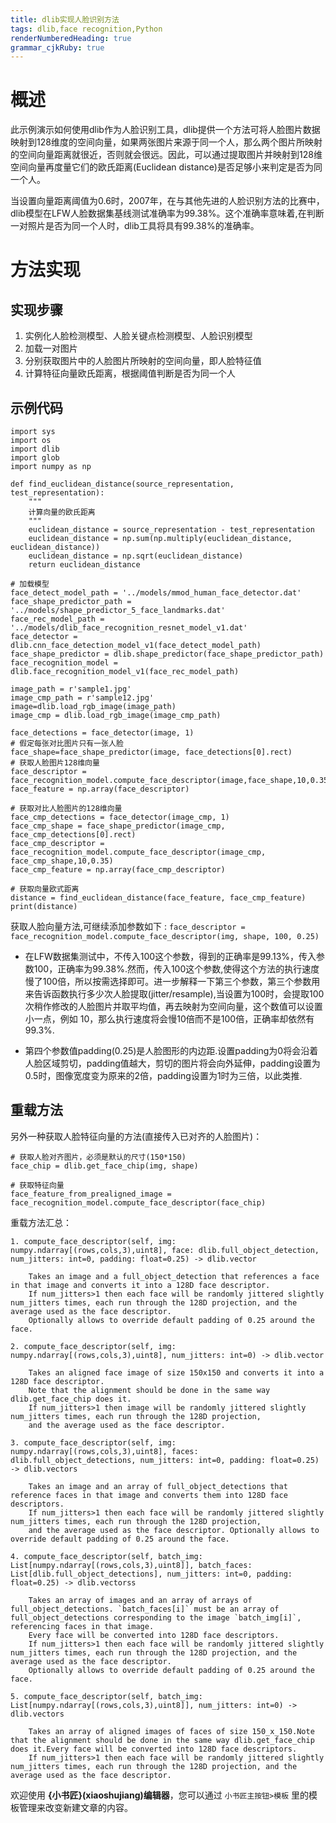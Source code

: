 ```yaml
---
title: dlib实现人脸识别方法
tags: dlib,face recognition,Python
renderNumberedHeading: true
grammar_cjkRuby: true
---
```


# 概述

此示例演示如何使用dlib作为人脸识别工具，dlib提供一个方法可将人脸图片数据映射到128维度的空间向量，如果两张图片来源于同一个人，那么两个图片所映射的空间向量距离就很近，否则就会很远。因此，可以通过提取图片并映射到128维空间向量再度量它们的欧氏距离(Euclidean distance)是否足够小来判定是否为同一个人。

当设置向量距离阈值为0.6时，2007年，在与其他先进的人脸识别方法的比赛中，dlib模型在LFW人脸数据集基线测试准确率为99.38%。这个准确率意味着,在判断一对照片是否为同一个人时，dlib工具将具有99.38%的准确率。

# 方法实现

## 实现步骤
1. 实例化人脸检测模型、人脸关键点检测模型、人脸识别模型
2. 加载一对图片
3. 分别获取图片中的人脸图片所映射的空间向量，即人脸特征值
4. 计算特征向量欧氏距离，根据阈值判断是否为同一个人

## 示例代码
```
import sys
import os
import dlib
import glob
import numpy as np

def find_euclidean_distance(source_representation, test_representation):
    """
    计算向量的欧氏距离
    """
    euclidean_distance = source_representation - test_representation
    euclidean_distance = np.sum(np.multiply(euclidean_distance, euclidean_distance))
    euclidean_distance = np.sqrt(euclidean_distance)
    return euclidean_distance

# 加载模型
face_detect_model_path = '../models/mmod_human_face_detector.dat'
face_shape_predictor_path = '../models/shape_predictor_5_face_landmarks.dat'
face_rec_model_path = '../models/dlib_face_recognition_resnet_model_v1.dat'
face_detector = dlib.cnn_face_detection_model_v1(face_detect_model_path)
face_shape_predictor = dlib.shape_predictor(face_shape_predictor_path)
face_recognition_model = dlib.face_recognition_model_v1(face_rec_model_path)

image_path = r'sample1.jpg'
image_cmp_path = r'sample12.jpg'
image=dlib.load_rgb_image(image_path)
image_cmp = dlib.load_rgb_image(image_cmp_path)

face_detections = face_detector(image, 1)
# 假定每张对比图片只有一张人脸
face_shape=face_shape_predictor(image, face_detections[0].rect)
# 获取人脸图片128维向量
face_descriptor = face_recognition_model.compute_face_descriptor(image,face_shape,10,0.35)
face_feature = np.array(face_descriptor)

# 获取对比人脸图片的128维向量
face_cmp_detections = face_detector(image_cmp, 1)
face_cmp_shape = face_shape_predictor(image_cmp, face_cmp_detections[0].rect)
face_cmp_descriptor = face_recognition_model.compute_face_descriptor(image_cmp, face_cmp_shape,10,0.35)
face_cmp_feature = np.array(face_cmp_descriptor)

# 获取向量欧式距离
distance = find_euclidean_distance(face_feature, face_cmp_feature)
print(distance)
```

获取人脸向量方法,可继续添加参数如下 :
`face_descriptor = face_recognition_model.compute_face_descriptor(img, shape, 100, 0.25)`
- 在LFW数据集测试中，不传入100这个参数，得到的正确率是99.13%，传入参数100，正确率为99.38%.然而，传入100这个参数,使得这个方法的执行速度慢了100倍，所以按需选择即可。进一步解释一下第三个参数，第三个参数用来告诉函数执行多少次人脸提取(jitter/resample),当设置为100时，会提取100次稍作修改的人脸图片并取平均值，再去映射为空间向量，这个数值可以设置小一点，例如 10，那么执行速度将会慢10倍而不是100倍，正确率却依然有99.3%.

- 第四个参数值padding(0.25)是人脸图形的内边距.设置padding为0将会沿着人脸区域剪切，padding值越大，剪切的图片将会向外延伸，padding设置为0.5时，图像宽度变为原来的2倍，padding设置为1时为三倍，以此类推.

## 重载方法
另外一种获取人脸特征向量的方法(直接传入已对齐的人脸图片)：
```
# 获取人脸对齐图片，必须是默认的尺寸(150*150)
face_chip = dlib.get_face_chip(img, shape)

# 获取特征向量
face_feature_from_prealigned_image = face_recognition_model.compute_face_descriptor(face_chip)
```

重载方法汇总：
```
1. compute_face_descriptor(self, img: numpy.ndarray[(rows,cols,3),uint8], face: dlib.full_object_detection, num_jitters: int=0, padding: float=0.25) -> dlib.vector

    Takes an image and a full_object_detection that references a face in that image and converts it into a 128D face descriptor. 
    If num_jitters>1 then each face will be randomly jittered slightly num_jitters times, each run through the 128D projection, and the average used as the face descriptor.
    Optionally allows to override default padding of 0.25 around the face.

2. compute_face_descriptor(self, img: numpy.ndarray[(rows,cols,3),uint8], num_jitters: int=0) -> dlib.vector

    Takes an aligned face image of size 150x150 and converts it into a 128D face descriptor.
    Note that the alignment should be done in the same way dlib.get_face_chip does it.
    If num_jitters>1 then image will be randomly jittered slightly num_jitters times, each run through the 128D projection, 
    and the average used as the face descriptor. 

3. compute_face_descriptor(self, img: numpy.ndarray[(rows,cols,3),uint8], faces: dlib.full_object_detections, num_jitters: int=0, padding: float=0.25) -> dlib.vectors

    Takes an image and an array of full_object_detections that reference faces in that image and converts them into 128D face descriptors.  
    If num_jitters>1 then each face will be randomly jittered slightly num_jitters times, each run through the 128D projection, 
    and the average used as the face descriptor. Optionally allows to override default padding of 0.25 around the face.

4. compute_face_descriptor(self, batch_img: List[numpy.ndarray[(rows,cols,3),uint8]], batch_faces: List[dlib.full_object_detections], num_jitters: int=0, padding: float=0.25) -> dlib.vectorss

    Takes an array of images and an array of arrays of full_object_detections. `batch_faces[i]` must be an array of full_object_detections corresponding to the image `batch_img[i]`, referencing faces in that image. 
    Every face will be converted into 128D face descriptors.  
	If num_jitters>1 then each face will be randomly jittered slightly num_jitters times, each run through the 128D projection, and the average used as the face descriptor. 
    Optionally allows to override default padding of 0.25 around the face.

5. compute_face_descriptor(self, batch_img: List[numpy.ndarray[(rows,cols,3),uint8]], num_jitters: int=0) -> dlib.vectors

    Takes an array of aligned images of faces of size 150_x_150.Note that the alignment should be done in the same way dlib.get_face_chip does it.Every face will be converted into 128D face descriptors.  
    If num_jitters>1 then each face will be randomly jittered slightly num_jitters times, each run through the 128D projection, and the average used as the face descriptor.
```

欢迎使用 **{小书匠}(xiaoshujiang)编辑器**，您可以通过 `小书匠主按钮>模板` 里的模板管理来改变新建文章的内容。

